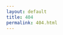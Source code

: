 ```yaml
---
layout: default
title: 404
permalink: 404.html
---
```


<script type="text/javascript" src="http://www.qq.com/404/search_children.js" charset="utf-8"></script>
